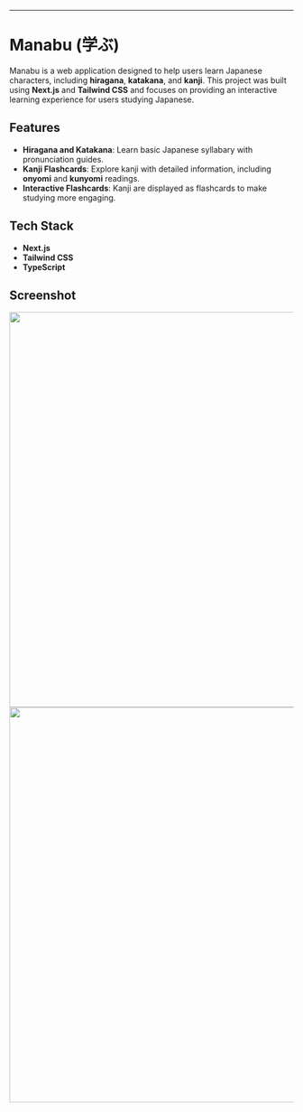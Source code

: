 
---

# Manabu (学ぶ)

Manabu is a web application designed to help users learn Japanese characters, including **hiragana**, **katakana**, and **kanji**. This project was built using **Next.js** and **Tailwind CSS** and focuses on providing an interactive learning experience for users studying Japanese.

## Features

- **Hiragana and Katakana**: Learn basic Japanese syllabary with pronunciation guides.
- **Kanji Flashcards**: Explore kanji with detailed information, including **onyomi** and **kunyomi** readings.
- **Interactive Flashcards**: Kanji are displayed as flashcards to make studying more engaging.


## Tech Stack

- **Next.js**
- **Tailwind CSS**
- **TypeScript**

  
## Screenshot

<img width="700px" height="700px" src="https://github.com/user-attachments/assets/63568650-cfd6-4ffa-9d70-40b000daedef"/>
<img width="700px" height="700px" src="https://github.com/user-attachments/assets/7f5a13cb-1867-437e-9198-ec10fb3e6f0a"/>






